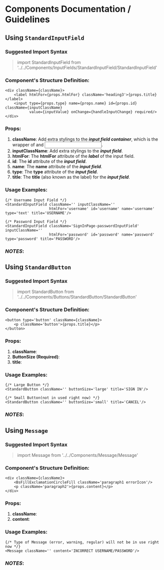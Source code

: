 # Components Documentation / Guidelines 
## Using `StandardInputField`

### Suggested Import Syntax
> import StandardInputField from '../../Components/InputFields/StandardInputField/StandardInputField'

### Component's Structure Definition: 
```
<div className={className}>
    <label htmlFor={props.htmlFor} className='heading3'>{props.title}</label>
    <input type={props.type} name={props.name} id={props.id} className={inputClassName}
           value={inputValue} onChange={handleInputChange} required/>
</div>
```

### Props:
1. **className**: Add extra stylings to the **_input field container_**, which is the wrapper of <label> and <input>.
2. **inputClassName**: Add extra stylings to the **_input field_**.
3. **htmlFor**: The **htmlFor** attribute of the **_label_** of the input field.
4. **id**: The **id** attribute of the **_input field_**.
5. **name**: The **name** attribute of the **_input field_**.
6. **type**: The **type** attribute of the **_input field_**.
7. **title**: The **title** (also known as the label) for the **_input field_**.

### Usage Examples:
```
{/* Username Input Field */}
<StandardInputField className='' inputClassName=''
                    htmlFor='username' id='username' name='username' type='text' title='USERNAME'/>

{/* Password Input Field */}
<StandardInputField className='SignInPage-passwordInputField' inputClassName=''
                    htmlFor='password' id='password' name='password' type='password' title='PASSWORD'/>
```

### _NOTES_:

## Using `StandardButton`

### Suggested Import Syntax
> import StandardButton from '../../Components/Buttons/StandardButton/StandardButton'

### Component's Structure Definition:
```
<button type='button' className={className}>
    <p className='button'>{props.title}</p>
</button>
```

### Props:
1. **className**:
2. **ButtonSize (Required)**:
3. **title**:

### Usage Examples:
```
{/* Large Button */}
<StandardButton className='' buttonSize='large' title='SIGN IN'/>

{/* Small Button(not in used right now) */}
<StandardButton className='' buttonSize='small' title='CANCEL'/>
```

### _NOTES_:

## Using `Message`

### Suggested Import Syntax
> import Message from '../../Components/Message/Message'

### Component's Structure Definition:
```
<div className={className}>
    <BsFillExclamationCircleFill className='paragraph1 errorIcon'/>
    <p className='paragraph2'>{props.content}</p>
</div>
```

### Props:
1. **className**:
2. **content**:

### Usage Examples:
```
{/* Type of Message (error, warning, regular) will not be in use right now */}
<Message className='' content='INCORRECT USERNAME/PASSWORD'/>
```

### _NOTES_:
